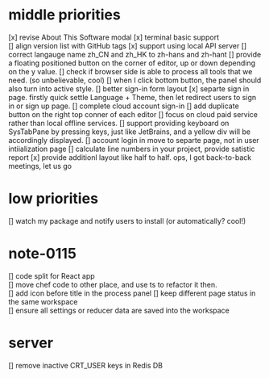 # middle priorities

[x] revise About This Software modal
[x] terminal basic support  
[] align version list with GitHub tags
[x] support using local API server
[] correct langauge name zh_CN and zh_HK to zh-hans and zh-hant
[] provide a floating positioned button on the corner of editor, up or down depending on the y value.
[] check if browser side is able to process all tools that we need. (so unbelievable, cool)
[] when I click bottom button, the panel should also turn into active style.
[] better sign-in form layout
[x] separte sign in page. firstly quick settle Language + Theme, then let redirect users to sign in or sign up page.
[] complete cloud account sign-in
[] add duplicate button on the right top conner of each editor
[] focus on cloud paid service rather than local offline services.
[] support providing keyboard on SysTabPane by pressing keys, just like JetBrains, and a yellow div will be accordingly displayed.
[] account login in move to separte page, not in user intiialization page
[] calculate line numbers in your project, provide satistic report
[x] provide additionl layout like half to half. ops, I got back-to-back meetings, let us go

# low priorities

[] watch my package and notify users to install (or automatically? cool!)

# note-0115
[] code split for React app  
[] move chef code to other place, and use ts to refactor it then.  
[] add icon before title in the process panel
[] keep different page status in the same workspace  
[] ensure all settings or reducer data are saved into the workspace 

# server

[] remove inactive CRT_USER keys in Redis DB
